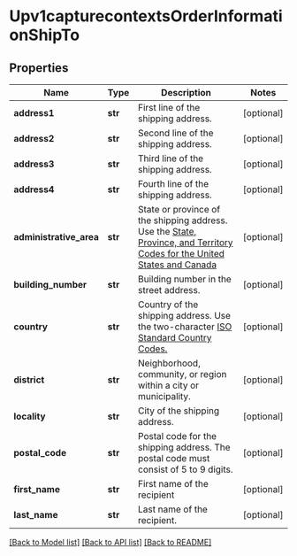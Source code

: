 # Upv1capturecontextsOrderInformationShipTo

## Properties
Name | Type | Description | Notes
------------ | ------------- | ------------- | -------------
**address1** | **str** | First line of the shipping address.  | [optional] 
**address2** | **str** | Second line of the shipping address.  | [optional] 
**address3** | **str** | Third line of the shipping address.  | [optional] 
**address4** | **str** | Fourth line of the shipping address. | [optional] 
**administrative_area** | **str** | State or province of the shipping address.  Use the [State, Province, and Territory Codes for the United States and Canada](https://developer.cybersource.com/library/documentation/sbc/quickref/states_and_provinces.pdf)  | [optional] 
**building_number** | **str** | Building number in the street address.  | [optional] 
**country** | **str** | Country of the shipping address.  Use the two-character [ISO Standard Country Codes.](http://apps.cybersource.com/library/documentation/sbc/quickref/countries_alpha_list.pdf)  | [optional] 
**district** | **str** | Neighborhood, community, or region within a city or municipality. | [optional] 
**locality** | **str** | City of the shipping address.  | [optional] 
**postal_code** | **str** | Postal code for the shipping address. The postal code must consist of 5 to 9 digits.  | [optional] 
**first_name** | **str** | First name of the recipient | [optional] 
**last_name** | **str** | Last name of the recipient. | [optional] 

[[Back to Model list]](../README.md#documentation-for-models) [[Back to API list]](../README.md#documentation-for-api-endpoints) [[Back to README]](../README.md)


